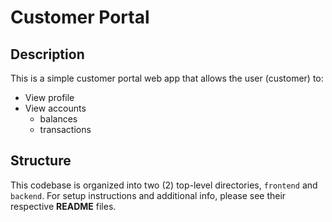 # Customer Portal

## Description

This is a simple customer portal web app that allows the user (customer) to:

* View profile
* View accounts
    * balances
    * transactions
        
## Structure

This codebase is organized into two (2) top-level directories, `frontend` and `backend`. For setup instructions and additional info, please see their respective **README** files. 